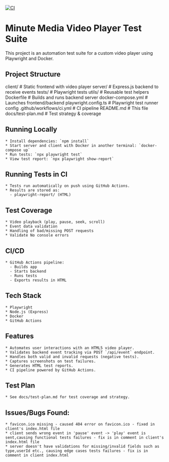 [![CI](https://github.com/zevikn/minute-tests/actions/workflows/ci.yml/badge.svg)](https://github.com/zevikn/minute-tests/actions/workflows/ci.yml)

# Minute Media Video Player Test Suite

This project is an automation test suite for a custom video player using Playwright and Docker.

## Project Structure
client/              	 # Static frontend with video player
server/              	 # Express.js backend to receive events
tests/               	 # Playwright tests
utils/               	 # Reusable test helpers
Dockerfile           	 # Builds and runs backend server
docker-compose.yml   	 # Launches frontend/backend
playwright.config.ts 	 # Playwright test runner config
.github/workflows/ci.yml # CI pipeline
README.md            	 # This file
docs/test-plan.md    	 # Test strategy & coverage

## Running Locally
	* Install dependencies: `npm install`
	* Start server and client with Docker in another terminal: `docker-compose up`
	* Run tests: `npx playwright test`
	* View test report: `npx playwright show-report`	

## Running Tests in CI
	* Tests run automatically on push using GitHub Actions.
	* Results are stored as:
	  - playwright-report/ (HTML)
		
## Test Coverage
	* Video playback (play, pause, seek, scroll)
	* Event data validation
	* Handling of bad/missing POST requests
	* Validate No console errors

## CI/CD
	* GitHub Actions pipeline:
	  - Builds app
	  - Starts backend
	  - Runs tests
	  - Exports results in HTML
	  
## Tech Stack
	* Playwright
	* Node.js (Express)
	* Docker
	* GitHub Actions

## Features
	* Automates user interactions with an HTML5 video player.
	* Validates backend event tracking via POST `/api/event` endpoint.
	* Handles both valid and invalid requests (negative tests).
	* Captures screenshots on test failures.
	* Generates HTML test reports.
	* CI pipeline powered by GitHub Actions.
	
## Test Plan	
	* See docs/test-plan.md for test coverage and strategy.

## Issues/Bugs Found:
	* favicon.ico missing - caused 404 error on favicon.ico - fixed in client's index.html file
	* client sends wrong event in 'pause' event -> 'play' event is sent,causing functional tests failures - fix is in comment in client's index.html file
	* server doesn't have validations for missing/invalid fields such as type,userId etc., causing edge cases tests failures - fix is in comment in client index.html

